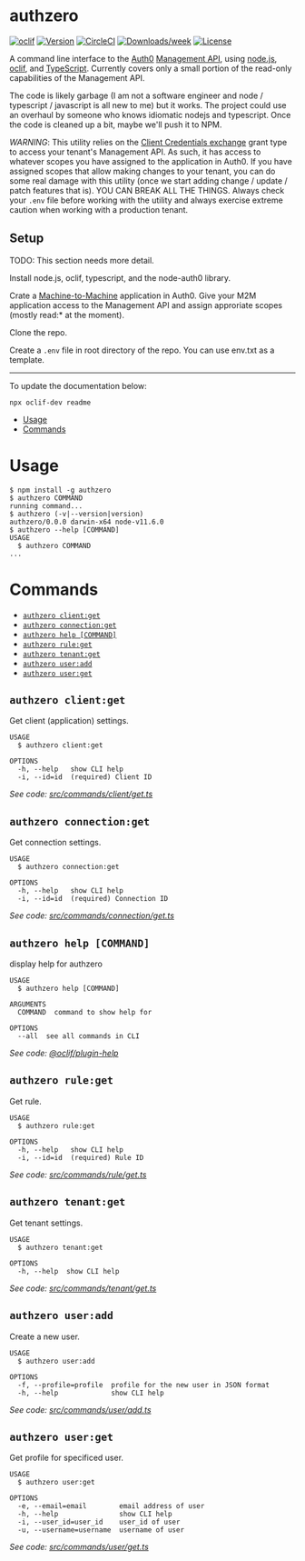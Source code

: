 authzero
========

[![oclif](https://img.shields.io/badge/cli-oclif-brightgreen.svg)](https://oclif.io)
[![Version](https://img.shields.io/npm/v/authzero.svg)](https://npmjs.org/package/authzero)
[![CircleCI](https://circleci.com/gh/dmark/authzero/tree/master.svg?style=shield)](https://circleci.com/gh/dmark/authzero/tree/master)
[![Downloads/week](https://img.shields.io/npm/dw/authzero.svg)](https://npmjs.org/package/authzero)
[![License](https://img.shields.io/npm/l/authzero.svg)](https://github.com/dmark/authzero/blob/master/package.json)

A command line interface to the [Auth0](https://github.com/auth0) [Management
API](https://auth0.com/docs/api/management/v2), using [node.js](https://nodejs.org/en/), [oclif](https://oclif.io/), and
[TypeScript](https://www.typescriptlang.org/index.html). Currently covers only
a small portion of the read-only capabilities of the Management API.

The code is likely garbage (I am not a software engineer and node / typescript
/ javascript is all new to me) but it works. The project could use an overhaul
by someone who knows idiomatic nodejs and typescript. Once the code is cleaned
up a bit, maybe we'll push it to NPM.

*WARNING*: This utility relies on the [Client Credentials exchange](https://auth0.com/docs/api-auth/tutorials/adoption/client-credentials) grant type to access your tenant's Management API. As such,
it has access to whatever scopes you have assigned to the application in Auth0.
If you have assigned scopes that allow making changes to your tenant, you can
do some real damage with this utility (once we start adding change / update /
patch features that is). YOU CAN BREAK ALL THE THINGS. Always check your `.env`
file before working with the utility and always exercise extreme caution when
working with a production tenant.

## Setup

TODO: This section needs more detail.

Install node.js, oclif, typescript, and the node-auth0 library.

Crate a [Machine-to-Machine](https://auth0.com/docs/applications/machine-to-machine) application in Auth0. Give
your M2M application access to the Management API and assign approriate scopes (mostly read:* at the moment).

Clone the repo.

Create a `.env` file in root directory of the repo. You can use env.txt as a template.

---
To update the documentation below:

    npx oclif-dev readme

<!-- toc -->
* [Usage](#usage)
* [Commands](#commands)
<!-- tocstop -->
# Usage
<!-- usage -->
```sh-session
$ npm install -g authzero
$ authzero COMMAND
running command...
$ authzero (-v|--version|version)
authzero/0.0.0 darwin-x64 node-v11.6.0
$ authzero --help [COMMAND]
USAGE
  $ authzero COMMAND
...
```
<!-- usagestop -->
# Commands
<!-- commands -->
* [`authzero client:get`](#authzero-clientget)
* [`authzero connection:get`](#authzero-connectionget)
* [`authzero help [COMMAND]`](#authzero-help-command)
* [`authzero rule:get`](#authzero-ruleget)
* [`authzero tenant:get`](#authzero-tenantget)
* [`authzero user:add`](#authzero-useradd)
* [`authzero user:get`](#authzero-userget)

## `authzero client:get`

Get client (application) settings.

```
USAGE
  $ authzero client:get

OPTIONS
  -h, --help   show CLI help
  -i, --id=id  (required) Client ID
```

_See code: [src/commands/client/get.ts](https://github.com/dmark/authzero/blob/v0.0.0/src/commands/client/get.ts)_

## `authzero connection:get`

Get connection settings.

```
USAGE
  $ authzero connection:get

OPTIONS
  -h, --help   show CLI help
  -i, --id=id  (required) Connection ID
```

_See code: [src/commands/connection/get.ts](https://github.com/dmark/authzero/blob/v0.0.0/src/commands/connection/get.ts)_

## `authzero help [COMMAND]`

display help for authzero

```
USAGE
  $ authzero help [COMMAND]

ARGUMENTS
  COMMAND  command to show help for

OPTIONS
  --all  see all commands in CLI
```

_See code: [@oclif/plugin-help](https://github.com/oclif/plugin-help/blob/v2.1.4/src/commands/help.ts)_

## `authzero rule:get`

Get rule.

```
USAGE
  $ authzero rule:get

OPTIONS
  -h, --help   show CLI help
  -i, --id=id  (required) Rule ID
```

_See code: [src/commands/rule/get.ts](https://github.com/dmark/authzero/blob/v0.0.0/src/commands/rule/get.ts)_

## `authzero tenant:get`

Get tenant settings.

```
USAGE
  $ authzero tenant:get

OPTIONS
  -h, --help  show CLI help
```

_See code: [src/commands/tenant/get.ts](https://github.com/dmark/authzero/blob/v0.0.0/src/commands/tenant/get.ts)_

## `authzero user:add`

Create a new user.

```
USAGE
  $ authzero user:add

OPTIONS
  -f, --profile=profile  profile for the new user in JSON format
  -h, --help             show CLI help
```

_See code: [src/commands/user/add.ts](https://github.com/dmark/authzero/blob/v0.0.0/src/commands/user/add.ts)_

## `authzero user:get`

Get profile for specificed user.

```
USAGE
  $ authzero user:get

OPTIONS
  -e, --email=email        email address of user
  -h, --help               show CLI help
  -i, --user_id=user_id    user_id of user
  -u, --username=username  username of user
```

_See code: [src/commands/user/get.ts](https://github.com/dmark/authzero/blob/v0.0.0/src/commands/user/get.ts)_
<!-- commandsstop -->
